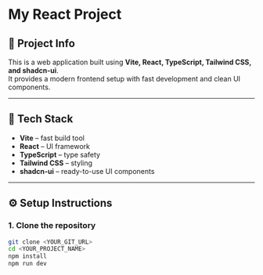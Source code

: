 # My React Project

## 🚀 Project Info
This is a web application built using **Vite, React, TypeScript, Tailwind CSS, and shadcn-ui**.  
It provides a modern frontend setup with fast development and clean UI components.

---

## 📂 Tech Stack
- **Vite** – fast build tool  
- **React** – UI framework  
- **TypeScript** – type safety  
- **Tailwind CSS** – styling  
- **shadcn-ui** – ready-to-use UI components  

---

## ⚙️ Setup Instructions

### 1. Clone the repository
```sh
git clone <YOUR_GIT_URL>
cd <YOUR_PROJECT_NAME>
npm install
npm run dev
